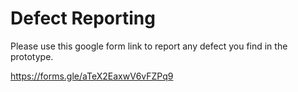# Defect Reporting

Please use this google form link to report any defect you find in the prototype.

https://forms.gle/aTeX2EaxwV6vFZPq9
